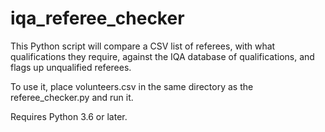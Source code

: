 # iqa_referee_checker
This Python script will compare a CSV list of referees, with what qualifications they require, against the IQA database of qualifications, and flags up unqualified referees.

To use it, place volunteers.csv in the same directory as the referee_checker.py and run it.

Requires Python 3.6 or later.
